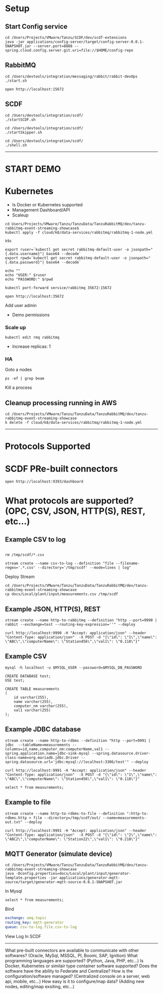 
# Setup

## Start Config service

```shell
cd /Users/Projects/VMware/Tanzu/SCDF/dev/scdf-extensions
java -jar applications/config-server/target/config-server-0.0.1-SNAPSHOT.jar --server.port=8888 --spring.cloud.config.server.git.uri=file://$HOME/config-repo
```


## RabbitMQ


```shell
cd /Users/devtools/integration/messaging/rabbit/rabbit-devOps
./start.sh 
```

```shell
open http://localhost:15672
```


## SCDF

```shell
cd /Users/devtools/integration/scdf/
./startSCDF.sh 
```

```shell
cd /Users/devtools/integration/scdf/
./startSkipper.sh 
```


```shell
cd /Users/devtools/integration/scdf/
./shell.sh 

```

----------------------------

# START DEMO
# Kubernetes

- Is Docker or Kubernetes supported
- Management Dashboard/API
- Scaleup


```shell
cd Users/Projects/VMware/Tanzu/TanzuData/TanzuRabbitMQ/dev/tanzu-rabbitmq-event-streaming-showcase$
kubectl apply -f cloud/k8/data-services/rabbitmq/rabbitmq-1-node.yml
```

```shell
k9s
```


```shell
export ruser=`kubectl get secret rabbitmq-default-user -o jsonpath="{.data.username}"| base64 --decode`
export rpwd=`kubectl get secret rabbitmq-default-user -o jsonpath="{.data.password}"| base64 --decode`

echo ""
echo "USER:" $ruser
echo "PASSWORD:" $rpwd
```


```shell
kubectl port-forward service/rabbitmq 35672:15672
```

```shell
open http://localhost:35672
```

Add user admin

- Demo permissions


### Scale up

```shell
kubectl edit rmq rabbitmq
```

- Increase  replicas: 1


### HA

Goto a nodes

```shell
ps -ef | grep beam
```

Kill a process



## Cleanup processing running in AWS

````shell
cd /Users/Projects/VMware/Tanzu/TanzuData/TanzuRabbitMQ/dev/tanzu-rabbitmq-event-streaming-showcase
k delete -f cloud/k8/data-services/rabbitmq/rabbitmq-1-node.yml
````

------------------------------------

# Protocols Supported

# SCDF PRe-built connectors

```shell
open http://localhost:9393/dashboard
```

# What protocols are supported? (OPC, CSV, JSON, HTTP(S), REST, etc…)

## Example CSV to log


```shell

rm /tmp/scdf/*.csv
```

```shell
stream create --name csv-to-log --definition "file --filename-regex='.*.csv' --directory='/tmp/scdf' --mode=lines | log"
```

Deploy Stream

```shell
cd /Users/Projects/VMware/Tanzu/TanzuData/TanzuRabbitMQ/dev/tanzu-rabbitmq-event-streaming-showcase
cp docs/Local/plant/input/measurements.csv /tmp/scdf
```


## Example JSON, HTTP(S), REST

```shell
stream create --name http-to-rabbitmq --definition "http --port=9990 | rabbit --exchange=test --routing-key-expression=''" --deploy
```

```shell
curl http://localhost:9990 -H "Accept: application/json" --header "Content-Type: application/json"  -X POST -d "{\"id\": \"1\",\"name\": \"ABC\",\"computerName\": \"Station456\",\"val1\": \"0.118\"}"
```



## Example CSV



```shell
mysql -h localhost -u $MYSQL_USER --password=$MYSQL_DB_PASSWORD
```

```sqlite-sql
CREATE DATABASE test;
USE test;

CREATE TABLE measurements
(
    id varchar(255),
    name varchar(255),
    computer_nm varchar(255),
    val1 varchar(255)
);
```

## Example JDBC database

```shell
stream create --name http-to-rdbms --definition "http --port=9991 | jdbc  --tableName=measurements --columns=id,name,computer_nm:computerName,val1 --spring.application.name=jdbc-sink-mysql --spring.datasource.driver-class-name=org.mariadb.jdbc.Driver --spring.datasource.url='jdbc:mysql://localhost:3306/test'" --deploy
```


```shell
curl http://localhost:9991 -H "Accept: application/json" --header "Content-Type: application/json"  -X POST -d "{\"id\": \"1\",\"name\": \"ABC\",\"computerName\": \"Station456\",\"val1\": \"0.118\"}"
```


```sqlite-sql
select * from measurements;
```


## Example to file


```shell
stream create --name http-to-rdbms-to-file --definition ":http-to-rdbms.http > file --directory=/tmp/scdf/out/ --name=measurements-out.txt" --deploy
```

```shell
curl http://localhost:9991 -H "Accept: application/json" --header "Content-Type: application/json"  -X POST -d "{\"id\": \"2\",\"name\": \"ABC2\",\"computerName\": \"Station22\",\"val1\": \"0.218\"}"
```

## MQTT Generator (simulate device)


```shell
cd /Users/Projects/VMware/Tanzu/TanzuData/TanzuRabbitMQ/dev/tanzu-rabbitmq-event-streaming-showcase
java -Dconfig.properties=docs/Local/plant/input/generator-template.properties -jar applications/generator-mqtt-source/target/generator-mqtt-source-0.0.1-SNAPSHOT.jar  
```

In Mysql 
```shell
select * from measurements;
```

Bind 

```yaml
exchange: amq.topic
routing_key: mqtt-generator 
queue: csv-to-log.file.csv-to-log
```


View Log In SCDF


--------------------------------


What pre-built connectors are available to communicate with other softwares? (Oracle, MySql, MSSQL, PI, Boomi, SAP, Ignition)
What programming languages are supported? (Python, Java, PHP, etc…)
Is Docker, Kubernetes or similair type container software supported?
Does the software have the ability to Federate and Centralize?
How is the configuration/software managed? (Centralized console on a server, web api, mobile, etc…)
How easy is it to configure/map data? (Adding new nodes, editing/map exsiting, etc...) 